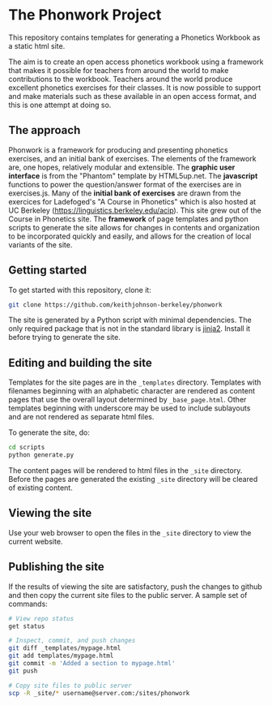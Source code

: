 # The Phonwork Project

This repository contains templates for generating a Phonetics Workbook as a static html site.  

The aim is to create an open access phonetics workbook using a framework that makes it possible for teachers from around the world to make contributions to the workbook. Teachers around the world produce excellent phonetics exercises for their classes.  It is now possible to support and make materials such as these available in an open access format, and this is one attempt at doing so.

## The approach

Phonwork is a framework for producing and presenting phonetics exercises, and an initial bank of exercises.  The elements of the framework are, one hopes, relatively modular and extensible.  The **graphic user interface** is from the "Phantom" template by HTML5up.net.  The **javascript** functions to power the question/answer format of the exercises are in exercises.js.  Many of the **initial bank of exercises** are drawn from the exercices for Ladefoged's "A Course in Phonetics" which is also hosted at UC Berkeley (https://linguistics.berkeley.edu/acip).  This site grew out of the Course in Phonetics site.  The **framework** of page templates and python scripts to generate the site allows for changes in contents and organization to be incorporated quickly and easily, and allows for the creation of local variants of the site. 

## Getting started

To get started with this repository, clone it:

```bash
git clone https://github.com/keithjohnson-berkeley/phonwork
```

The site is generated by a Python script with minimal dependencies. The
only required package that is not in the standard library is
[jinja2](https://jinja.palletsprojects.com/en/3.0.x/). Install it before
trying to generate the site.

## Editing and building the site

Templates for the site pages are in the `_templates` directory. Templates
with filenames beginning with an alphabetic character are rendered as content
pages that use the overall layout determined by `_base_page.html`. Other
templates beginning with underscore may be used to include sublayouts and
are not rendered as separate html files.

To generate the site, do:

```bash
cd scripts
python generate.py
```

The content pages will be rendered to html files in the `_site` directory.
Before the pages are generated the existing `_site` directory will be
cleared of existing content.

## Viewing the site

Use your web browser to open the files in the `_site` directory to view
the current website.

## Publishing the site

If the results of viewing the site are satisfactory, push the changes to
github and then copy the current site files to the public server. A sample
set of commands:

```bash
# View repo status
get status

# Inspect, commit, and push changes
git diff _templates/mypage.html
git add templates/mypage.html
git commit -m 'Added a section to mypage.html'
git push

# Copy site files to public server
scp -R _site/* username@server.com:/sites/phonwork
```
